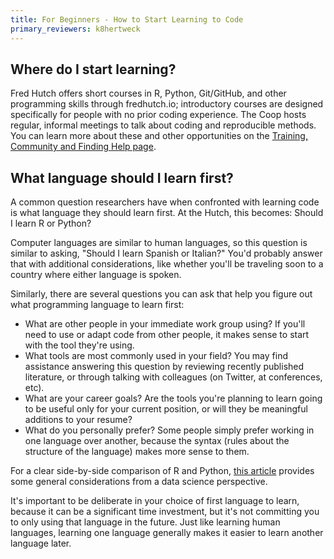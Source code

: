 ```yaml
---
title: For Beginners - How to Start Learning to Code
primary_reviewers: k8hertweck
---
```


## Where do I start learning?

Fred Hutch offers short courses in R, Python, Git/GitHub, and other programming skills through fredhutch.io; introductory courses are designed specifically for people with no prior coding experience. The Coop hosts regular, informal meetings to talk about coding and reproducible methods. You can learn more about these and other opportunities on the [Training, Community and Finding Help page](/scicomputing/reference_training/).


## What language should I learn first?

A common question researchers have when confronted with learning code is what language they should learn first. At the Hutch, this becomes: Should I learn R or Python?

Computer languages are similar to human languages, so this question is similar to asking, "Should I learn Spanish or Italian?" You'd probably answer that with additional considerations, like whether you'll be traveling soon to a country where either language is spoken.

Similarly, there are several questions you can ask that help you figure out what programming language to learn first:
- What are other people in your immediate work group using? If you'll need to use or adapt code from other people, it makes sense to start with the tool they're using.
- What tools are most commonly used in your field? You may find assistance answering this question by reviewing recently published literature, or through talking with colleagues (on Twitter, at conferences, etc).
- What are your career goals? Are the tools you're planning to learn going to be useful only for your current position, or will they be meaningful additions to your resume?
- What do you personally prefer? Some people simply prefer working in one language over another, because the syntax (rules about the structure of the language) makes more sense to them.

 For a clear side-by-side comparison of R and Python, [this article](https://medium.com/@data_driven/python-vs-r-for-data-science-and-the-winner-is-3ebb1a968197) provides some general considerations from a data science perspective.

It's important to be deliberate in your choice of first language to learn, because it can be a significant time investment, but it's not committing you to only using that language in the future. Just like learning human languages, learning one language generally makes it easier to learn another language later.
